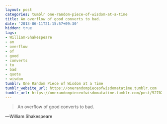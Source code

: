 ```yaml
---
layout: post
categories: tumblr one-random-piece-of-wisdom-at-a-time
title: An overflow of good converts to bad.
date: '2013-06-11T21:15:57+09:30'
hidden: true
tags:
- William-Shakespeare
- an
- overflow
- of
- good
- converts
- to
- bad
- quote
- wisdom
tumblr: One Random Piece of Wisdom at a Time
tumblr_website_url: https://onerandompieceofwisdomatatime.tumblr.com
tumblr_url: https://onerandompieceofwisdomatatime.tumblr.com/post/52702125915/an-overflow-of-good-converts-to-bad
---
```

> An overflow of good converts to bad.

—William Shakespeare
